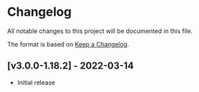 # Changelog
All notable changes to this project will be documented in this file.

The format is based on [Keep a Changelog].

## [v3.0.0-1.18.2] - 2022-03-14
- Initial release

[Keep a Changelog]: https://keepachangelog.com/en/1.0.0/
